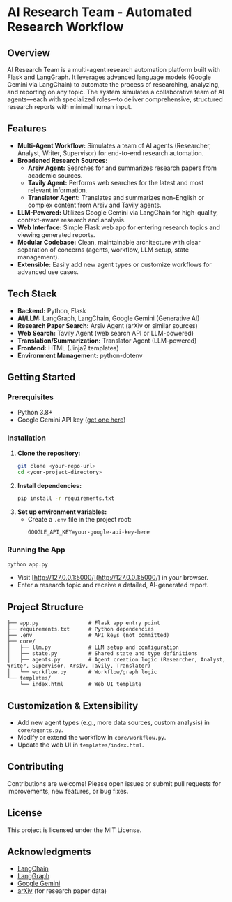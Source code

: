 # AI Research Team - Automated Research Workflow

## Overview

AI Research Team is a multi-agent research automation platform built with Flask and LangGraph. It leverages advanced language models (Google Gemini via LangChain) to automate the process of researching, analyzing, and reporting on any topic. The system simulates a collaborative team of AI agents—each with specialized roles—to deliver comprehensive, structured research reports with minimal human input.

## Features
- **Multi-Agent Workflow:** Simulates a team of AI agents (Researcher, Analyst, Writer, Supervisor) for end-to-end research automation.
- **Broadened Research Sources:**
  - **Arsiv Agent:** Searches for and summarizes research papers from academic sources.
  - **Tavily Agent:** Performs web searches for the latest and most relevant information.
  - **Translator Agent:** Translates and summarizes non-English or complex content from Arsiv and Tavily agents.
- **LLM-Powered:** Utilizes Google Gemini via LangChain for high-quality, context-aware research and analysis.
- **Web Interface:** Simple Flask web app for entering research topics and viewing generated reports.
- **Modular Codebase:** Clean, maintainable architecture with clear separation of concerns (agents, workflow, LLM setup, state management).
- **Extensible:** Easily add new agent types or customize workflows for advanced use cases.

## Tech Stack
- **Backend:** Python, Flask
- **AI/LLM:** LangGraph, LangChain, Google Gemini (Generative AI)
- **Research Paper Search:** Arsiv Agent (arXiv or similar sources)
- **Web Search:** Tavily Agent (web search API or LLM-powered)
- **Translation/Summarization:** Translator Agent (LLM-powered)
- **Frontend:** HTML (Jinja2 templates)
- **Environment Management:** python-dotenv

## Getting Started

### Prerequisites
- Python 3.8+
- Google Gemini API key ([get one here](https://ai.google.dev/))

### Installation
1. **Clone the repository:**
   ```bash
   git clone <your-repo-url>
   cd <your-project-directory>
   ```
2. **Install dependencies:**
   ```bash
   pip install -r requirements.txt
   ```
3. **Set up environment variables:**
   - Create a `.env` file in the project root:
     ```
     GOOGLE_API_KEY=your-google-api-key-here
     ```

### Running the App
```bash
python app.py
```
- Visit [http://127.0.0.1:5000/](http://127.0.0.1:5000/) in your browser.
- Enter a research topic and receive a detailed, AI-generated report.

## Project Structure
```
├── app.py                # Flask app entry point
├── requirements.txt      # Python dependencies
├── .env                  # API keys (not committed)
├── core/
│   ├── llm.py            # LLM setup and configuration
│   ├── state.py          # Shared state and type definitions
│   ├── agents.py         # Agent creation logic (Researcher, Analyst, Writer, Supervisor, Arsiv, Tavily, Translator)
│   └── workflow.py       # Workflow/graph logic
└── templates/
    └── index.html        # Web UI template
```

## Customization & Extensibility
- Add new agent types (e.g., more data sources, custom analysis) in `core/agents.py`.
- Modify or extend the workflow in `core/workflow.py`.
- Update the web UI in `templates/index.html`.

## Contributing
Contributions are welcome! Please open issues or submit pull requests for improvements, new features, or bug fixes.

## License
This project is licensed under the MIT License.

## Acknowledgments
- [LangChain](https://github.com/langchain-ai/langchain)
- [LangGraph](https://github.com/langchain-ai/langgraph)
- [Google Gemini](https://ai.google.dev/)
- [arXiv](https://arxiv.org/) (for research paper data) 